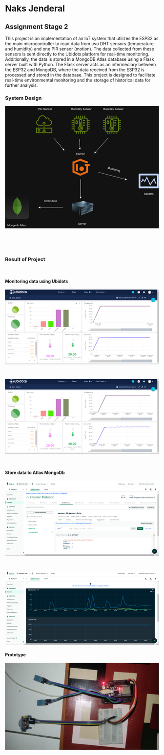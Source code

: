 # Naks Jenderal

## Assignment Stage 2

This project is an implementation of an IoT system that utilizes the ESP32 as the main microcontroller to read data from two DHT sensors (temperature and humidity) and one PIR sensor (motion). The data collected from these sensors is sent directly to the Ubidots platform for real-time monitoring. Additionally, the data is stored in a MongoDB Atlas database using a Flask server built with Python. The Flask server acts as an intermediary between the ESP32 and MongoDB, where the data received from the ESP32 is processed and stored in the database. This project is designed to facilitate real-time environmental monitoring and the storage of historical data for further analysis.

### System Design
![Structure Design](img/process.png)

<br>
<br>
<br>

### Result of Project
<br>

#### Monitoring data using Ubidots
![Graph1](img/ubidots-grafik1.png)

<br>

![Graph2](img/ubidots-grafik2.png)

<br>

#### Store data to Atlas MongoDb
![save the data1](img/store-data1.png)

<br>

![save the data2](img/store-data2.png)

#### Prototype

![Prototype](img/prototype.jpg)